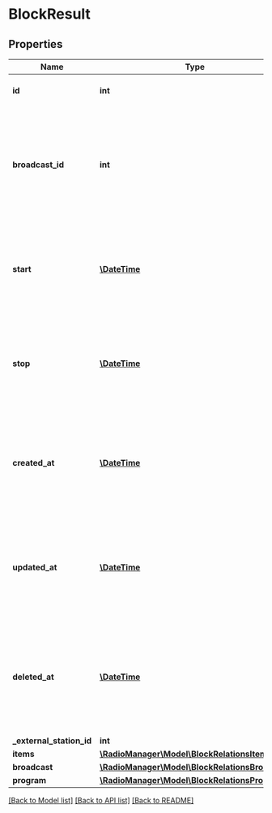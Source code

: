 # BlockResult

## Properties
Name | Type | Description | Notes
------------ | ------------- | ------------- | -------------
**id** | **int** | ID of the current Block. | 
**broadcast_id** | **int** | Currently assigned Broadcast connected to the current Block, identified by the Broadcast ID. | 
**start** | [**\DateTime**](\DateTime.md) | Start of the Block (formatted as a DateTime object), saved with an TimeZone. | 
**stop** | [**\DateTime**](\DateTime.md) | End of the Block (formatted as a DateTime object), saved with an TimeZone. | 
**created_at** | [**\DateTime**](\DateTime.md) | Time of the creation of the Block (formatted as a DateTime object), saved with an TimeZone. | 
**updated_at** | [**\DateTime**](\DateTime.md) | Time of the last update of the Block (formatted as a DateTime object), saved with an TimeZone. | 
**deleted_at** | [**\DateTime**](\DateTime.md) | Moment when the Block got deleted (formatted as a DateTime object), saved with an TimeZone. | 
**_external_station_id** | **int** |  | [optional] 
**items** | [**\RadioManager\Model\BlockRelationsItems**](BlockRelationsItems.md) |  | [optional] 
**broadcast** | [**\RadioManager\Model\BlockRelationsBroadcast**](BlockRelationsBroadcast.md) |  | [optional] 
**program** | [**\RadioManager\Model\BlockRelationsProgram**](BlockRelationsProgram.md) |  | [optional] 

[[Back to Model list]](../README.md#documentation-for-models) [[Back to API list]](../README.md#documentation-for-api-endpoints) [[Back to README]](../README.md)



